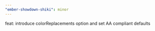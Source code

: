 ```yaml
---
"ember-showdown-shiki": minor
---
```


feat: introduce colorReplacements option and set AA compliant defaults
